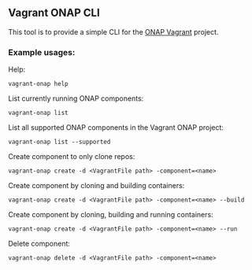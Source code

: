 Vagrant ONAP CLI
----------------

This tool is to provide a simple CLI for the [ONAP Vagrant](http://onap.readthedocs.io/en/latest/submodules/integration.git/bootstrap/vagrant-onap/doc/source/)
project. 

### Example usages:

Help:

`vagrant-onap help`

List currently running ONAP components:

`vagrant-onap list`

List all supported ONAP components in the Vagrant ONAP project:

`vagrant-onap list --supported`

Create component to only clone repos:

`vagrant-onap create -d <VagrantFile path> -component=<name>`

Create component by cloning and building containers:

`vagrant-onap create -d <VagrantFile path> -component=<name> --build`

Create component by cloning, building and running containers:

`vagrant-onap create -d <VagrantFile path> -component=<name> --run`

Delete component:

`vagrant-onap delete -d <VagrantFile path> -component=<name>`
